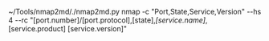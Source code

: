 ~/Tools/nmap2md/./nmap2md.py nmap -c "Port,State,Service,Version" --hs 4 --rc "[port.number]/[port.protocol],[state],*[service.name]*,[service.product] [service.version]"